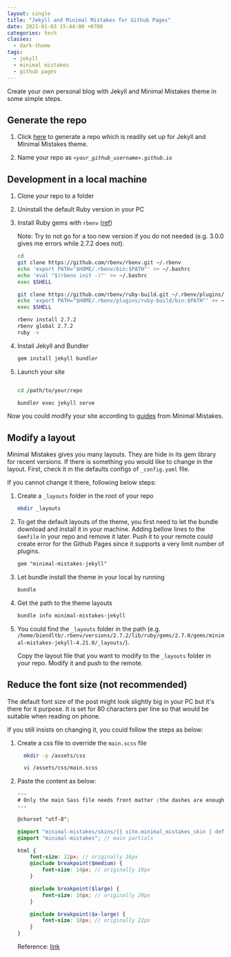 ```yaml
---
layout: single
title: "Jekyll and Minimal Mistakes for Github Pages"
date: 2021-01-03 15:44:00 +0700
categories: tech
classes:
  - dark-theme
tags:
  - jekyll
  - minimal mistakes
  - github pages
---
```


Create your own personal blog with Jekyll and Minimal Mistakes theme in some simple steps.

## Generate the repo

1. Click [here](https://github.com/mmistakes/mm-github-pages-starter/generate) to generate a repo which is readily set up for Jekyll and Minimal Mistakes theme.

2. Name your repo as _`<your_github_username>.github.io`_

## Development in a local machine

1. Clone your repo to a folder

2. Uninstall the default Ruby version in your PC

3. Install Ruby gems with `rbenv` ([ref](https://gorails.com/setup/ubuntu/18.04))

    Note: Try to not go for a too new version if you do not needed (e.g. 3.0.0 gives me errors while 2.7.2 does not).

    ```bash
    cd
    git clone https://github.com/rbenv/rbenv.git ~/.rbenv
    echo 'export PATH="$HOME/.rbenv/bin:$PATH"' >> ~/.bashrc
    echo 'eval "$(rbenv init -)"' >> ~/.bashrc
    exec $SHELL

    git clone https://github.com/rbenv/ruby-build.git ~/.rbenv/plugins/ruby-build
    echo 'export PATH="$HOME/.rbenv/plugins/ruby-build/bin:$PATH"' >> ~/.bashrc
    exec $SHELL

    rbenv install 2.7.2
    rbenv global 2.7.2
    ruby -v
    ```

4. Install Jekyll and Bundler

    ```bash
    gem install jekyll bundler
    ```

5. Launch your site

    ```bash

    cd /path/to/your/repo

    bundler exec jekyll serve
    ```

Now you could modify your site according to [guides](https://mmistakes.github.io/minimal-mistakes/docs/configuration/) from Minimal Mistakes.


## Modify a layout

Minimal Mistakes gives you many layouts. They are hide in its gem library for recent versions. If there is something you would like to change in the layout. First, check it in the defaults configs of `_config.yaml` file. 

If you cannot change it there, following below steps:

1. Create a `_layouts` folder in the root of your repo
    ```bash
    mkdir _layouts
    ```

2. To get the default layouts of the theme, you first need to let the bundle download and install it in your machine. Adding bellow lines to the `Gemfile` in your repo and remove it later. Push it to your remote could create error for the Github Pages since it supports a very limit number of plugins.
    ```txt
    gem "minimal-mistakes-jekyll"
    ```

3. Let bundle install the theme in your local by running
    ```bash
    bundle
    ```

4. Get the path to the theme layouts
    ```bash
    bundle info minimal-mistakes-jekyll
    ```

5. You could find the `_layouts` folder in the path (e.g. `/home/biendltb/.rbenv/versions/2.7.2/lib/ruby/gems/2.7.0/gems/minimal-mistakes-jekyll-4.21.0/_layouts/`).

    Copy the layout file that you want to modify to the `_layouts` folder in your repo. Modify it and push to the remote.


## Reduce the font size (not recommended)

The default font size of the post might look slightly big in your PC but it's there for it purpose. It is set for 80 characters per line so that would be suitable when reading on phone.

If you still insists on changing it, you could follow the steps as below:

1. Create a css file to override the `main.scss` file
    ```bash
      mkdir -p /assets/css

      vi /assets/css/main.scss
    ```

2. Paste the content as below:
    ```scss
    --- 
    # Only the main Sass file needs front matter (the dashes are enough) 
    --- 

    @charset "utf-8";

    @import "minimal-mistakes/skins/{{ site.minimal_mistakes_skin | default: 'default' }}"; //skin
    @import "minimal-mistakes"; // main partials

    html {
        font-size: 12px; // originally 16px
        @include breakpoint($medium) {
            font-size: 14px; // originally 18px
        }

        @include breakpoint($large) {
            font-size: 16px; // originally 20px
        }

        @include breakpoint($x-large) {
            font-size: 18px; // originally 22px
        }
    }
    ```

    Reference: [link](https://github.com/mmistakes/minimal-mistakes/issues/1219#issuecomment-326809412)